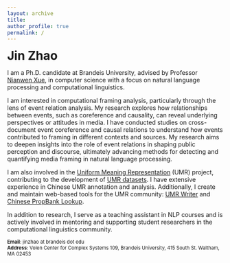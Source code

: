 ```yaml
---
layout: archive
title: 
author_profile: true
permalink: /
---
```


<span style="font-size:2em">**Jin Zhao**</span>

I am a Ph.D. candidate at Brandeis University, advised by Professor [Nianwen Xue](https://www.cs.brandeis.edu/~xuen/), in computer science with a focus on natural language processing and computational linguistics.

I am interested in computational framing analysis, particularly through the lens of event relation analysis. My research explores how relationships between events, such as coreference and causality, can reveal underlying perspectives or attitudes in media. I have conducted studies on cross-document event coreference and causal relations to understand how events contributed to framing in different contexts and sources. My research aims to deepen insights into the role of event relations in shaping public perception and discourse, ultimately advancing methods for detecting and quantifying media framing in natural language processing.

I am also involved in the [Uniform Meaning Representation](https://umr4nlp.github.io/web/) (UMR) project, contributing to the development of [UMR datasets](https://lindat.mff.cuni.cz/repository/xmlui/handle/11234/1-5198). I have extensive experience in Chinese UMR annotation and analysis. Additionally, I create and maintain web-based tools for the UMR community:  [UMR Writer](http://umr-tool.cs.brandeis.edu/) and [Chinese PropBank Lookup](https://chinese-propbank.herokuapp.com/).

In addition to research, I serve as a teaching assistant in NLP courses and is actively involved in mentoring and supporting student researchers in the computational linguistics community.

<span style="font-size:0.8em">**Email**: jinzhao at brandeis dot edu</span><br/>
<span style="font-size:0.8em">**Address**: Volen Center for Complex Systems 109,
Brandeis University, 415 South St.
Waltham, MA 02453</span>



